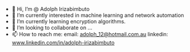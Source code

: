 - 👋 Hi, I’m @ Adolph Irizabimbuto
- 👀 I’m currently interested in machine learning and network automation
- 🌱 I’m currently learning encryption algorithms.
- 💞️ I’m looking to collaborate on ...
- 📫 How to reach me:
  email: adolph_12@hotmail.com.au
  linkedin: www.linkedin.com/in/adolph-irizabimbuto
<!---
azulaZen/azulaZen is a ✨ special ✨ repository because its `README.md` (this file) appears on your GitHub profile.
You can click the Preview link to take a look at your changes.
--->
